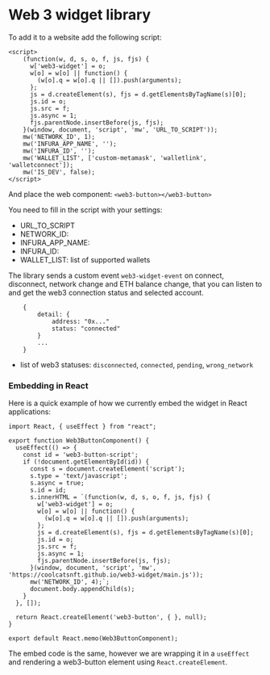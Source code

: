 # Web 3 widget library
To add it to a website add the following script:
```
<script>
    (function(w, d, s, o, f, js, fjs) {
      w['web3-widget'] = o;
      w[o] = w[o] || function() {
        (w[o].q = w[o].q || []).push(arguments);
      };
      js = d.createElement(s), fjs = d.getElementsByTagName(s)[0];
      js.id = o;
      js.src = f;
      js.async = 1;
      fjs.parentNode.insertBefore(js, fjs);
    }(window, document, 'script', 'mw', 'URL_TO_SCRIPT'));
    mw('NETWORK_ID', 1);
    mw('INFURA_APP_NAME', '');
    mw('INFURA_ID', '');
    mw('WALLET_LIST', ['custom-metamask', 'walletlink', 'walletconnect']);
    mw('IS_DEV', false);
</script>
```
And place the web component: `<web3-button></web3-button>`


You need to fill in the script with your settings:
- URL_TO_SCRIPT
- NETWORK_ID: 
- INFURA_APP_NAME:
- INFURA_ID:
- WALLET_LIST: list of supported wallets

The library sends a custom event `web3-widget-event` on connect, disconnect, network change and ETH balance change, that you can listen to and get the web3 connection status and selected account.
```
    {
        detail: {
            address: "0x..."
            status: "connected"
        }
        ...
    }
```
- list of web3 statuses: `disconnected`, `connected`, `pending`, `wrong_network`
  
### Embedding in React
Here is a quick example of how we currently embed the widget in React applications:

```
import React, { useEffect } from "react";

export function Web3ButtonComponent() {
  useEffect(() => {
    const id = 'web3-button-script';
    if (!document.getElementById(id)) {
      const s = document.createElement('script');
      s.type = 'text/javascript';
      s.async = true;
      s.id = id;
      s.innerHTML = `(function(w, d, s, o, f, js, fjs) {
        w['web3-widget'] = o;
        w[o] = w[o] || function() {
          (w[o].q = w[o].q || []).push(arguments);
        };
        js = d.createElement(s), fjs = d.getElementsByTagName(s)[0];
        js.id = o;
        js.src = f;
        js.async = 1;
        fjs.parentNode.insertBefore(js, fjs);
      }(window, document, 'script', 'mw', 'https://coolcatsnft.github.io/web3-widget/main.js'));
      mw('NETWORK_ID', 4);`;
      document.body.appendChild(s);
    }
  }, []);
  
  return React.createElement('web3-button', { }, null);
}

export default React.memo(Web3ButtonComponent);
```

The embed code is the same, however we are wrapping it in a `useEffect` and rendering a web3-button element using `React.createElement`.
